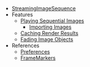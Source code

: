 * [StreamingImageSequence](index.md)
* Features
    * [Playing Sequential Images](en/FeaturePlayingSequentialImages.md)
        * [Importing Images](en/ImportingImages.md)
    * [Caching Render Results](en/FeatureCachingRenderResults.md)
    * [Fading Image Objects](en/FeatureFadingImages.md)
* References
    * [Preferences](en/Preferences.md)
    * [FrameMarkers](en/FrameMarkers.md)
